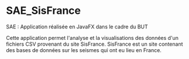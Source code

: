 # SAE_SisFrance

SAE : Application réalisée en JavaFX dans le cadre du BUT

Cette application permet l'analyse et la visualisations des données d'un fichiers CSV provenant du site SisFrance.
SisFrance est un site contenant des bases de données sur les seismes qui ont eu lieu en France.
